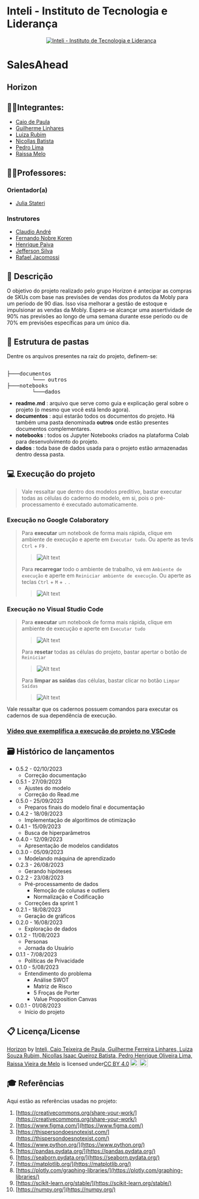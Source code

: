 # Inteli - Instituto de Tecnologia e Liderança

<p align="center">
<a href= "https://www.inteli.edu.br/"><img src="documentos/outros/inteli.png" alt="Inteli - Instituto de Tecnologia e Liderança" border="0"></a>
</p>

# SalesAhead

## Horizon

## 🧑‍🎓Integrantes:

- [Caio de Paula](https://www.linkedin.com/in/caio-teixeira-paula/)
- [Guilherme Linhares](https://www.linkedin.com/in/guilherme-ferreira-linhares-8638411a1)
- [Luiza Rubim](https://www.linkedin.com/in/luiza-rubim)
- [Nicollas Batista](https://www.linkedin.com/in/nicollas-isaac/)
- [Pedro Lima](https://www.linkedin.com/in/pedro-henrique-oliveira-lima-a6a766214/)
- [Raissa Melo](https://www.linkedin.com/in/raissa-vieira-de-melo)

## 🧑‍🏫Professores:

### Orientador(a)

- [Julia Stateri](https://www.linkedin.com/in/juliastateri/)

### Instrutores

- [Claudio André](https://www.linkedin.com/in/claudio-andr%C3%A9-64911a1b5/)
- [Fernando Nobre Koren](https://www.linkedin.com/in/nobrekoren/)
- [Henrique Paiva](https://www.linkedin.com/in/henrique-mohallem-paiva-6854b460/)
- [Jefferson Silva](https://www.linkedin.com/in/jefferson-o-silva/)
- [Rafael Jacomossi](https://www.linkedin.com/in/rafael-jacomossi-6135b0a1/)

## 📝 Descrição

O objetivo do projeto realizado pelo grupo Horizon é antecipar as compras de SKUs com base nas previsões de vendas dos produtos da Mobly para um período de 90 dias. Isso visa melhorar a gestão de estoque e impulsionar as vendas da Mobly. Espera-se alcançar uma assertividade de 90% nas previsões ao longo de uma semana durante esse período ou de 70% em previsões específicas para um único dia.

## 📁 Estrutura de pastas

Dentre os arquivos presentes na raiz do projeto, definem-se:

<pre>

├───documentos
        └─── outros
├───notebooks
        └───dados
</pre>

- **readme.md** : arquivo que serve como guia e explicação geral sobre o projeto (o mesmo que você está lendo agora).
- **documentos** : aqui estarão todos os documentos do projeto. Há também uma pasta denominada **outros**  onde estão presentes documentos complementares.
- **notebooks** : todos os Jupyter Notebooks criados na plataforma Colab para desenvolvimento do projeto.
- **dados** : toda base de dados usada para o projeto estão armazenadas dentro dessa pasta.

## 💻 Execução do projeto

> Vale ressaltar que dentro dos modelos preditivo, bastar executar todas as células do caderno do modelo, em si, pois o pré-processamento é executado automaticamente.

### Execução no Google Colaboratory

> Para **executar** um notebook de forma mais rápida, clique em ambiente de execução e aperte em ``Executar tudo``.
> Ou aperte as tevls ``Ctrl``  + ``F9``  .
>>![Alt text](documentos/outros/executar_ambiente_colab.png)
>
> Para **recarregar** todo o ambiente de trabalho, vá em ``Ambiente de execução`` e aperte em ``Reiniciar ambiente de execução``.
> Ou aperte as teclas ``Ctrl``  + ``M``  + ``.``  .
>>![Alt text](documentos/outros/reiniciar_ambiente_colab.png)

### Execução no Visual Studio Code

> Para **executar** um notebook de forma mais rápida, clique em ambiente de execução e aperte em ``Executar tudo``
>>![Alt text](documentos/outros/executar_ambiente_vscode.png)
>
> Para **resetar** todas as células do projeto, bastar apertar o botão de ``Reiniciar``
>>![Alt text](documentos/outros/reiniciar_ambiente_vscode.png)
>
> Para **limpar as saídas** das células, bastar clicar no botão ``Limpar Saídas``
>>![Alt text](documentos/outros/limpando_saida_vscode.png)

Vale ressaltar que os cadernos possuem comandos para executar os cadernos de sua dependência de execução.

### [Vídeo que exemplifica a execução do projeto no VSCode](https://youtu.be/C9lRPtksQLI)

## 🗃 Histórico de lançamentos
- 0.5.2 - 02/10/2023
  - Correção documentação
- 0.5.1 - 27/09/2023
  - Ajustes do modelo
  - Correção do Read.me
- 0.5.0 - 25/09/2023
  - Preparos finais do modelo final e documentação
- 0.4.2 - 18/09/2023
  - Implementação de algorítimos de otimização
- 0.4.1 - 15/09/2023
  - Busca de hiperparâmetros
- 0.4.0 - 12/09/2023
  - Apresentação de modelos candidatos
- 0.3.0 - 05/09/2023
  - Modelando máquina de aprendizado
- 0.2.3 - 26/08/2023
  - Gerando hipóteses
- 0.2.2 - 23/08/2023
  - Pré-processamento de dados
    - Remoção de colunas e outliers
    - Normalização e Codificação
  - Correções da sprint 1
- 0.2.1 - 18/08/2023
  - Geração de gráficos
- 0.2.0 - 16/08/2023
  - Exploração de dados
- 0.1.2 - 11/08/2023
  - Personas
  - Jornada do Usuário
- 0.1.1 - 7/08/2023
  - Políticas de Privacidade
- 0.1.0 - 5/08/2023
  - Entendimento do problema
    - Análise SWOT
    - Matriz de Risco
    - 5 Froças de Porter
    - Value Proposition Canvas
- 0.0.1 - 01/08/2023
  - Início do projeto

## 📋 Licença/License

<p xmlns:cc="http://creativecommons.org/ns#" xmlns:dct="http://purl.org/dc/terms/"><a property="dct:title" rel="cc:attributionURL" href="https://github.com/2023M3T9-Inteli/grupo3">Horizon</a> by <a rel="cc:attributionURL dct:creator" property="cc:attributionName" href="https://github.com/2023M3T9-Inteli/grupo3">Inteli, Caio Teixeira de Paula, Guilherme Ferreira Linhares, Luiza Souza Rubim, Nicollas Isaac Queiroz Batista, Pedro Henrique Oliveira Lima, Raissa Vieira de Melo</a> is licensed under<a href="http://creativecommons.org/licenses/by/4.0/?ref=chooser-v1" target="_blank" rel="license noopener noreferrer" style="display:inline-block;">CC BY 4.0<img style="height:22px!important;margin-left:3px;vertical-align:text-bottom;" src="https://mirrors.creativecommons.org/presskit/icons/cc.svg?ref=chooser-v1"><img style="height:22px!important;margin-left:3px;vertical-align:text-bottom;" src="https://mirrors.creativecommons.org/presskit/icons/by.svg?ref=chooser-v1"></a></p>

## 🎓 Referências

Aqui estão as referências usadas no projeto:

1. [https://creativecommons.org/share-your-work/](https://creativecommons.org/share-your-work/)
2. [https://www.figma.com/](https://www.figma.com/)
3. [https://thispersondoesnotexist.com/](https://thispersondoesnotexist.com/)
4. [https://www.python.org/](https://www.python.org/)
5. [https://pandas.pydata.org/](https://pandas.pydata.org/)
6. [https://seaborn.pydata.org/](https://seaborn.pydata.org/)
7. [https://matplotlib.org/](https://matplotlib.org/)
8. [https://plotly.com/graphing-libraries/](https://plotly.com/graphing-libraries/)
9. [https://scikit-learn.org/stable/](https://scikit-learn.org/stable/)
10. [https://numpy.org/](https://numpy.org/)
